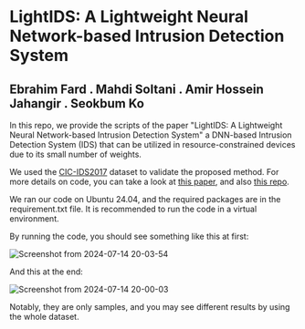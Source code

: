 # LightIDS: A Lightweight Neural Network-based Intrusion Detection System

## Ebrahim Fard . Mahdi Soltani . Amir Hossein Jahangir . Seokbum Ko

In this repo, we provide the scripts of the paper "LightIDS: A Lightweight Neural Network-based Intrusion Detection System" a DNN-based Intrusion Detection System (IDS) that can be utilized in resource-constrained devices due to its small number of weights.  

We used the [CIC-IDS2017](https://www.unb.ca/cic/datasets/ids-2017.html) dataset to validate the proposed method. For more details on code, you can take a look at [this paper](https://link.springer.com/article/10.1007/s10207-021-00567-2), and also [this repo](https://github.com/INL-Laboratory/Continual-Federated-IDS).

We ran our code on Ubuntu 24.04, and the required packages are in the requirement.txt file. It is recommended to run the code in a virtual environment. 

By running the code, you should see something like this at first:

![Screenshot from 2024-07-14 20-03-54](https://github.com/user-attachments/assets/c890e423-0f08-43a8-9c0f-edcd7b27f500)


And this at the end:

![Screenshot from 2024-07-14 20-00-03](https://github.com/user-attachments/assets/c1badf61-1435-4ff7-8194-93541d032cc7)


Notably, they are only samples, and you may see different results by using the whole dataset.
